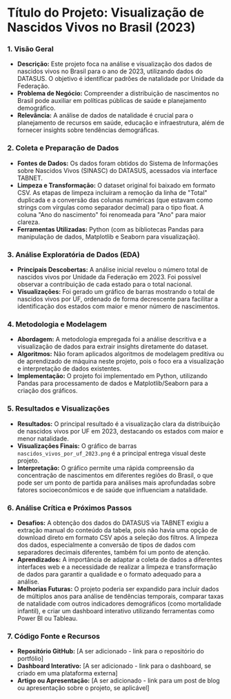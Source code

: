 # Título do Projeto: Visualização de Nascidos Vivos no Brasil (2023)

### 1. Visão Geral

*   **Descrição:** Este projeto foca na análise e visualização dos dados de nascidos vivos no Brasil para o ano de 2023, utilizando dados do DATASUS. O objetivo é identificar padrões de natalidade por Unidade da Federação.
*   **Problema de Negócio:** Compreender a distribuição de nascimentos no Brasil pode auxiliar em políticas públicas de saúde e planejamento demográfico.
*   **Relevância:** A análise de dados de natalidade é crucial para o planejamento de recursos em saúde, educação e infraestrutura, além de fornecer insights sobre tendências demográficas.

### 2. Coleta e Preparação de Dados

*   **Fontes de Dados:** Os dados foram obtidos do Sistema de Informações sobre Nascidos Vivos (SINASC) do DATASUS, acessados via interface TABNET.
*   **Limpeza e Transformação:** O dataset original foi baixado em formato CSV. As etapas de limpeza incluíram a remoção da linha de "Total" duplicada e a conversão das colunas numéricas (que estavam como strings com vírgulas como separador decimal) para o tipo float. A coluna "Ano do nascimento" foi renomeada para "Ano" para maior clareza.
*   **Ferramentas Utilizadas:** Python (com as bibliotecas Pandas para manipulação de dados, Matplotlib e Seaborn para visualização).

### 3. Análise Exploratória de Dados (EDA)

*   **Principais Descobertas:** A análise inicial revelou o número total de nascidos vivos por Unidade da Federação em 2023. Foi possível observar a contribuição de cada estado para o total nacional.
*   **Visualizações:** Foi gerado um gráfico de barras mostrando o total de nascidos vivos por UF, ordenado de forma decrescente para facilitar a identificação dos estados com maior e menor número de nascimentos.

### 4. Metodologia e Modelagem

*   **Abordagem:** A metodologia empregada foi a análise descritiva e a visualização de dados para extrair insights diretamente do dataset.
*   **Algoritmos:** Não foram aplicados algoritmos de modelagem preditiva ou de aprendizado de máquina neste projeto, pois o foco era a visualização e interpretação de dados existentes.
*   **Implementação:** O projeto foi implementado em Python, utilizando Pandas para processamento de dados e Matplotlib/Seaborn para a criação dos gráficos.

### 5. Resultados e Visualizações

*   **Resultados:** O principal resultado é a visualização clara da distribuição de nascidos vivos por UF em 2023, destacando os estados com maior e menor natalidade.
*   **Visualizações Finais:** O gráfico de barras `nascidos_vivos_por_uf_2023.png` é a principal entrega visual deste projeto.
*   **Interpretação:** O gráfico permite uma rápida compreensão da concentração de nascimentos em diferentes regiões do Brasil, o que pode ser um ponto de partida para análises mais aprofundadas sobre fatores socioeconômicos e de saúde que influenciam a natalidade.

### 6. Análise Crítica e Próximos Passos

*   **Desafios:** A obtenção dos dados do DATASUS via TABNET exigiu a extração manual do conteúdo da tabela, pois não havia uma opção de download direto em formato CSV após a seleção dos filtros. A limpeza dos dados, especialmente a conversão de tipos de dados com separadores decimais diferentes, também foi um ponto de atenção.
*   **Aprendizados:** A importância de adaptar a coleta de dados a diferentes interfaces web e a necessidade de realizar a limpeza e transformação de dados para garantir a qualidade e o formato adequado para a análise.
*   **Melhorias Futuras:** O projeto poderia ser expandido para incluir dados de múltiplos anos para análise de tendências temporais, comparar taxas de natalidade com outros indicadores demográficos (como mortalidade infantil), e criar um dashboard interativo utilizando ferramentas como Power BI ou Tableau.

### 7. Código Fonte e Recursos

*   **Repositório GitHub:** [A ser adicionado - link para o repositório do portfólio]
*   **Dashboard Interativo:** [A ser adicionado - link para o dashboard, se criado em uma plataforma externa]
*   **Artigo ou Apresentação:** [A ser adicionado - link para um post de blog ou apresentação sobre o projeto, se aplicável]


